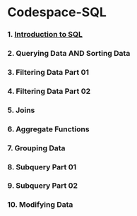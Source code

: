 # Codespace-SQL
### 1. [Introduction to SQL](</Introduction to SQL>)
### 2. Querying Data AND Sorting Data
### 3. Filtering Data Part 01
### 4. Filtering Data Part 02
### 5. Joins
### 6. Aggregate Functions
### 7. Grouping Data 
### 8. Subquery Part 01
### 9. Subquery Part 02
### 10. Modifying Data
